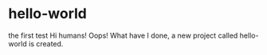 # hello-world
the first test
Hi humans!
Oops! What have I done, a new project called hello-world is created.

